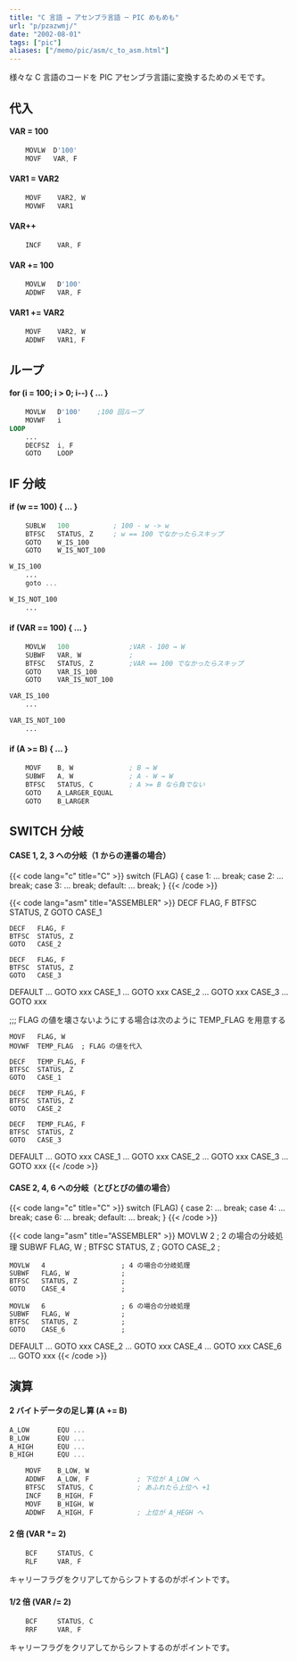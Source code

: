 ```yaml
---
title: "C 言語 → アセンブラ言語 ─ PIC めもめも"
url: "p/pzazwmj/"
date: "2002-08-01"
tags: ["pic"]
aliases: ["/memo/pic/asm/c_to_asm.html"]
---
```


様々な C 言語のコードを PIC アセンブラ言語に変換するためのメモです。


代入
----

#### VAR = 100

```asm
    MOVLW  D'100'
    MOVF   VAR, F
```

#### VAR1 = VAR2

```asm
    MOVF    VAR2, W
    MOVWF   VAR1
```

#### VAR++

```asm
    INCF    VAR, F
```

#### VAR += 100

```asm
    MOVLW   D'100'
    ADDWF   VAR, F
```

#### VAR1 += VAR2

```asm
    MOVF    VAR2, W
    ADDWF   VAR1, F
```


ループ
----

#### for (i = 100; i > 0; i--) { ... }

```asm
    MOVLW   D'100'    ;100 回ループ
    MOVWF   i
LOOP
    ...
    DECFSZ  i, F
    GOTO    LOOP
```


IF 分岐
----

#### if (w == 100) { ... }

```asm
    SUBLW   100           ; 100 - w -> w
    BTFSC   STATUS, Z     ; w == 100 でなかったらスキップ
    GOTO    W_IS_100
    GOTO    W_IS_NOT_100

W_IS_100
    ...
    goto ...

W_IS_NOT_100
    ...
```

#### if (VAR == 100) { ... }

```asm
    MOVLW   100               ;VAR - 100 → W
    SUBWF   VAR, W            ;
    BTFSC   STATUS, Z         ;VAR == 100 でなかったらスキップ
    GOTO    VAR_IS_100
    GOTO    VAR_IS_NOT_100

VAR_IS_100
    ...

VAR_IS_NOT_100
    ...
```

#### if (A >= B) { ... }

```asm
    MOVF    B, W              ; B → W
    SUBWF   A, W              ; A - W → W
    BTFSC   STATUS, C         ; A >= B なら負でない
    GOTO    A_LARGER_EQUAL
    GOTO    B_LARGER
```


SWITCH 分岐
----

#### CASE 1, 2, 3 への分岐（1 からの連番の場合）

{{< code lang="c" title="C" >}}
switch (FLAG) {
    case 1:
        ...
        break;
    case 2:
        ...
        break;
    case 3:
        ...
        break;
    default:
        ...
        break;
}
{{< /code >}}

{{< code lang="asm" title="ASSEMBLER" >}}
    DECF   FLAG, F
    BTFSC  STATUS, Z
    GOTO   CASE_1

    DECF   FLAG, F
    BTFSC  STATUS, Z
    GOTO   CASE_2

    DECF   FLAG, F
    BTFSC  STATUS, Z
    GOTO   CASE_3

DEFAULT
    ...
    GOTO xxx
CASE_1
    ...
    GOTO xxx
CASE_2
    ...
    GOTO xxx
CASE_3
    ...
    GOTO xxx

;;; FLAG の値を壊さないようにする場合は次のように TEMP_FLAG を用意する

    MOVF   FLAG, W
    MOVWF  TEMP_FLAG  ; FLAG の値を代入

    DECF   TEMP_FLAG, F
    BTFSC  STATUS, Z
    GOTO   CASE_1

    DECF   TEMP_FLAG, F
    BTFSC  STATUS, Z
    GOTO   CASE_2

    DECF   TEMP_FLAG, F
    BTFSC  STATUS, Z
    GOTO   CASE_3

DEFAULT
    ...
    GOTO xxx
CASE_1
    ...
    GOTO xxx
CASE_2
    ...
    GOTO xxx
CASE_3
    ...
    GOTO xxx
{{< /code >}}

#### CASE 2, 4, 6 への分岐（とびとびの値の場合）

{{< code lang="c" title="C" >}}
switch (FLAG) {
    case 2:
        ...
        break;
    case 4:
        ...
        break;
    case 6:
        ...
        break;
    default:
        ...
        break;
}
{{< /code >}}

{{< code lang="asm" title="ASSEMBLER" >}}
    MOVLW   2                   ; 2 の場合の分岐処理
    SUBWF   FLAG, W             ;
    BTFSC   STATUS, Z           ;
    GOTO    CASE_2              ;

    MOVLW   4                   ; 4 の場合の分岐処理
    SUBWF   FLAG, W             ;
    BTFSC   STATUS, Z           ;
    GOTO    CASE_4              ;

    MOVLW   6                   ; 6 の場合の分岐処理
    SUBWF   FLAG, W             ;
    BTFSC   STATUS, Z           ;
    GOTO    CASE_6              ;

DEFAULT
    ...
    GOTO xxx
CASE_2
    ...
    GOTO xxx
CASE_4
    ...
    GOTO xxx
CASE_6
    ...
    GOTO xxx
{{< /code >}}


演算
----

#### 2 バイトデータの足し算 (A += B)

```asm
A_LOW       EQU ...
B_LOW       EQU ...
A_HIGH      EQU ...
B_HIGH      EQU ...

    MOVF    B_LOW, W
    ADDWF   A_LOW, F            ; 下位が A_LOW へ
    BTFSC   STATUS, C           ; あふれたら上位へ +1
    INCF    B_HIGH, F
    MOVF    B_HIGH, W
    ADDWF   A_HIGH, F           ; 上位が A_HEGH へ
```

#### 2 倍 (VAR *= 2)

```asm
    BCF     STATUS, C
    RLF     VAR, F
```

キャリーフラグをクリアしてからシフトするのがポイントです。

#### 1/2 倍 (VAR /= 2)

```asm
    BCF     STATUS, C
    RRF     VAR, F
```

キャリーフラグをクリアしてからシフトするのがポイントです。

